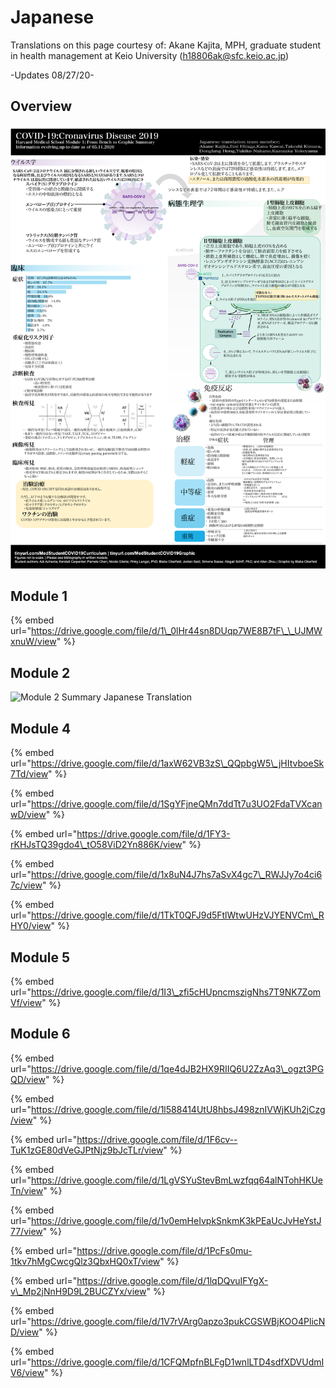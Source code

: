 # Japanese

Translations on this page courtesy of: Akane Kajita, MPH, graduate student in health management at Keio University \(h18806ak@sfc.keio.ac.jp\)

-Updates 08/27/20-

## Overview

![Module 1 Summary Japanese Translation](../../.gitbook/assets/image%20%2815%29.png)



## Module 1

{% embed url="https://drive.google.com/file/d/1\_0lHr44sn8DUqp7WE8B7tF\_\_UJMWxnuW/view" %}

## Module 2

![Module 2 Summary Japanese Translation ](../../.gitbook/assets/image%20%2814%29.png)

## Module 4

{% embed url="https://drive.google.com/file/d/1axW62VB3zS\_QQpbgW5\_jHItvboeSk7Td/view" %}



{% embed url="https://drive.google.com/file/d/1SgYFjneQMn7ddTt7u3UO2FdaTVXcanwD/view" %}

{% embed url="https://drive.google.com/file/d/1FY3-rKHJsTQ39gdo4\_tO58ViD2Yn886K/view" %}



{% embed url="https://drive.google.com/file/d/1x8uN4J7hs7aSvX4gc7\_RWJJy7o4ci67c/view" %}

{% embed url="https://drive.google.com/file/d/1TkT0QFJ9d5FtlWtwUHzVJYENVCm\_RHY0/view" %}

## Module 5

{% embed url="https://drive.google.com/file/d/1I3\_zfi5cHUpncmszigNhs7T9NK7ZomVf/view" %}

## Module 6

{% embed url="https://drive.google.com/file/d/1qe4dJB2HX9RIIQ6U2ZzAq3\_ogzt3PGQD/view" %}

{% embed url="https://drive.google.com/file/d/1l588414UtU8hbsJ498znIVWjKUh2jCzg/view" %}

{% embed url="https://drive.google.com/file/d/1F6cv--TuK1zGE80dVeGJPtNjz9bJcTLr/view" %}

{% embed url="https://drive.google.com/file/d/1LgVSYuStevBmLwzfqq64alNTohHKUeTn/view" %}

{% embed url="https://drive.google.com/file/d/1v0emHeIvpkSnkmK3kPEaUcJvHeYstJ77/view" %}

{% embed url="https://drive.google.com/file/d/1PcFs0mu-1tkv7hMgCwcgQlz3QbxHQ0xT/view" %}

{% embed url="https://drive.google.com/file/d/1lqDQvuIFYgX-v\_Mp2jNnH9D9L2BUCZYx/view" %}



{% embed url="https://drive.google.com/file/d/1V7rVArg0apzo3pukCGSWBjKOO4PlicND/view" %}

{% embed url="https://drive.google.com/file/d/1CFQMpfnBLFgD1wnlLTD4sdfXDVUdmIV6/view" %}



